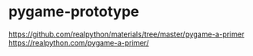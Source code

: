 # pygame-prototype

https://github.com/realpython/materials/tree/master/pygame-a-primer
https://realpython.com/pygame-a-primer/
